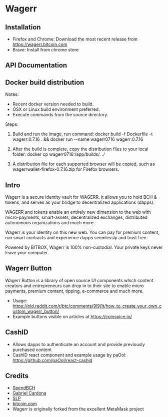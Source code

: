 # Wagerr

## Installation

- Firefox and Chrome: Download the most recent release from https://wagerr.bitcoin.com
- Brave: Install from chrome store

## API Documentation



## Docker build distribution

Notes:
- Recent docker version needed to build.
- OSX or Linux build environment preferred.
- Execute commands from the source directory.

Steps:
1. Build and run the image, run command:
docker build -f Dockerfile -t wagerr:0.7.16 .  && docker run --name wagerr0716 wagerr:0.7.16

2. After the build is complete, copy the distribution files to your local folder:
docker cp wagerr0716:/app/builds/. ./

3. A distribution file for each supported browser will be copied, such as wagerrwallet-firefox-0.7.16.zip for Firefox browsers.

## Intro

Wagerr is a secure identity vault for WAGERR. It allows you to hold BCH & tokens, and serves as your bridge to decentralized applications (dapps).

WAGERR and tokens enable an entirely new dimension to the web with micro-payments, smart-assets, decentralized exchanges, distributed autonomous organizations and much more.

Wagerr is your identity on this new web. You can pay for premium content, run smart contracts and experience dapps seemlessly and trust free.

Powered by BITBOX, Wagerr is 100% non-custodial. Your private keys never leave your computer.

## Wagerr Button

Wagerr Button is a library of open source UI components which content creators and entrepreneurs can drop in to their site to enable micro payments, premium content, tipping, e-commerce and much more.

- Usage: https://old.reddit.com/r/btc/comments/9l9j1t/how_to_create_your_own_custom_wagerr_button/
- Example buttons visible on articles at https://coinspice.io/

## CashID

- Allows dapps to authenticate an account and provide previously purchased content
- CashID react component and example usage by paOol: https://github.com/paOol/react-cashid

## Credits

- [SpendBCH](https://twitter.com/SpendBCH_io)
- [Gabriel Cardona](https://twitter.com/cgcardona)
- [SLP](https://twitter.com/simpleledger)
- [bitcoin.com](https://developer.bitcoin.com)
- Wagerr is originally forked from the excellent MetaMask project
